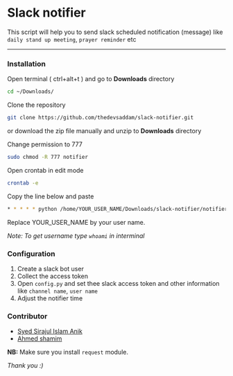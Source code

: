 # Slack notifier
This script will help you to send slack scheduled notification (message) like `daily stand up meeting`, `prayer reminder` etc

---
### Installation

Open terminal ( ctrl+alt+t ) and go to __Downloads__ directory

```bash
cd ~/Downloads/
```

Clone the repository

```bash
git clone https://github.com/thedevsaddam/slack-notifier.git
```
or download the zip file manually and unzip to __Downloads__ directory

Change permission to 777

```bash
sudo chmod -R 777 notifier
```
Open crontab in edit mode

```bash
crontab -e
```

Copy the line below and paste
```bash
* * * * * python /home/YOUR_USER_NAME/Downloads/slack-notifier/notifier.py
```
Replace YOUR_USER_NAME by your user name.

_Note:  To get username type `whoami` in interminal_

### Configuration
1. Create a slack bot user
1. Collect the access token
1. Open `config.py` and set thee slack access token and other information like `channel name`, `user name`
1. Adjust the notifier time

### Contributor
* [Syed Sirajul Islam Anik](https://github.com/ssi-anik)
* [Ahmed shamim](https://github.com/me-shaon)

**NB:** Make sure you install ```request``` module.

_Thank you :)_
